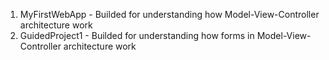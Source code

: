 1. MyFirstWebApp - Builded for understanding how Model-View-Controller architecture work
2. GuidedProject1 - Builded for understanding how forms in Model-View-Controller architecture work
